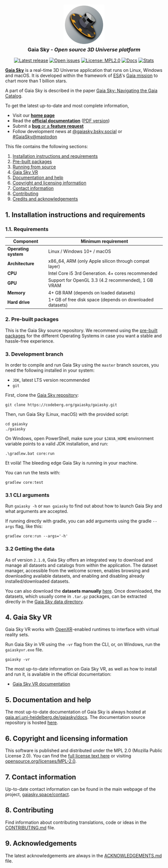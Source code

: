 <h3 align="center"><img src="assets/icon/gs_round_256.png" alt="Gaia Sky" width="130px"><br>Gaia Sky - <i>Open source 3D Universe platform</i></h3>

<p align="center">
<a href="https://codeberg.org/gaiasky/gaiasky/releases"><img src="https://img.shields.io/badge/dynamic/json?url=https%3A%2F%2Fcodeberg.org%2Fapi%2Fv1%2Frepos%2Fgaiasky%2Fgaiasky%2Freleases%2Flatest&query=%24.tag_name&label=release" alt="Latest release" /></a>
<a href="https://codeberg.org/gaiasky/gaiasky/issues"><img src="https://img.shields.io/badge/dynamic/json?url=https%3A%2F%2Fcodeberg.org%2Fapi%2Fv1%2Frepos%2Fgaiasky%2Fgaiasky%2Fissues&query=%24.length&label=open%20issues" alt="Open issues" /></a>
<a href="https://opensource.org/licenses/MPL-2.0"><img src="https://img.shields.io/badge/license-MPL%202.0-brightgreen.svg" alt="License: MPL2.0" /></a>
<a href="https://gaia.ari.uni-heidelberg.de/gaiasky/docs"><img src="https://img.shields.io/badge/docs-latest-3245a9" alt="Docs" /></a>
<a href="https://gaia.ari.uni-heidelberg.de/gaiasky/stats"><img src="https://img.shields.io/badge/stats-gaiasky-%234d7" alt="Stats" /></a>
</p>

[**Gaia Sky**](https://gaiasky.space) is a real-time 3D Universe application that runs on Linux, Windows and macOS. It is developed within the framework of [ESA](https://www.esa.int/ESA)'s [Gaia mission](https://www.esa.int/Science_Exploration/Space_Science/Gaia) to chart more than 1 billion stars.

A part of Gaia Sky is described in the paper [Gaia Sky: Navigating the Gaia Catalog](https://dx.doi.org/10.1109/TVCG.2018.2864508).


To get the latest up-to-date and most complete information,

*  Visit our [**home page**](https://gaiasky.space)
*  Read the [**official documentation**](http://docs.gaiasky.space) ([PDF version](https://gaia.ari.uni-heidelberg.de/gaiasky/docs-pdf))
*  Submit a [**bug** or a **feature request**](https://codeberg.org/gaiasky/gaiasky/issues)
*  Follow development news at [@gaiasky.bsky.social](https://bsky.app/profile/gaiasky.bsky.social) or [#GaiaSky@mastodon](https://mastodon.social/tags/GaiaSky)

This file contains the following sections:

1. [Installation instructions and requirements](#1-installation-instructions-and-requirements)
2. [Pre-built packages](#2-pre-built-packages)
3. [Running from source](#3-development-branch)
4. [Gaia Sky VR](#4-gaia-sky-vr)
5. [Documentation and help](#5-documentation-and-help)
6. [Copyright and licensing information](#6-copyright-and-licensing-information)
7. [Contact information](#7-contact-information)
8. [Contributing](#8-contributing)
9. [Credits and acknowledgements](#9-acknowledgements)

##  1. Installation instructions and requirements

### 1.1. Requirements

| Component             | Minimum requirement                                           |
|-----------------------|---------------------------------------------------------------|
| **Operating system**  | Linux / Windows 10+ / macOS                                   |
| **Architecture**      | x86_64, ARM (only Apple silicon through compat layer)         |
| **CPU**               | Intel Core i5 3rd Generation. 4+ cores recommended            |
| **GPU**               | Support for OpenGL 3.3 (4.2 recommended), 1 GB VRAM           |
| **Memory**            | 4+ GB RAM (depends on loaded datasets)                        |
| **Hard drive**        | 1+ GB of free disk space (depends on downloaded datasets)     |

### 2. Pre-built packages

This is the Gaia Sky source repository. We recommend using the [pre-built packages](https://gaiasky.space/downloads) for the different Operating Systems in case you want a stable and hassle-free experience.


### 3. Development branch

In order to compile and run Gaia Sky using the `master` branch sources, you need the following installed in your system:

- `JDK`, latest LTS version recommended
- `git`

First, clone the [Gaia Sky repository](https://codeberg.org/gaiasky/gaiasky):

```console
git clone https://codeberg.org/gaiasky/gaiasky.git
```

Then, run Gaia Sky (Linux, macOS) with the provided script:

```console
cd gaiasky
./gaiasky
```

On Windows, open PowerShell, make sure your `$JAVA_HOME` environment variable points to a valid JDK installation, and run:

```batchfile
.\gradlew.bat core:run
```

Et voilà! The bleeding edge Gaia Sky is running in your machine.

You can run the tests with:

```console
gradlew core:test
```


### 3.1 CLI arguments

Run `gaiasky -h` or `man gaiasky` to find out about how to launch Gaia Sky and what arguments are accepted.

If running directly with gradle, you can add arguments using the gradle `--args` flag, like this: 

```
gradlew core:run --args='-h'
```

### 3.2 Getting the data

As of version `2.1.0`, Gaia Sky offers an integrated way to download and manage all datasets and catalogs from within the application. The dataset manager, accessible from the welcome screen, enables browsing and downloading available datasets, and enabling and disabling already installed/downloaded datasets.

You can also download the **datasets manually** [here](https://gaia.ari.uni-heidelberg.de/gaiasky/repository/). Once downloaded, the datasets, which usually come in `.tar.gz` packages, can be extracted directly in the [Gaia Sky data directory](https://gaia.ari.uni-heidelberg.de/gaiasky/docs/master/Folders.html#dataset-location).

##  4. Gaia Sky VR

Gaia Sky VR works with [OpenXR](https://registry.khronos.org/OpenXR/)-enabled runtimes to interface with virtual reality sets. 

Run Gaia Sky in VR using the `-vr` flag from the CLI, or, on Windows, run the `gaiaskyvr.exe` file.

```console
gaiasky -vr
```

The most up-to-date information on Gaia Sky VR, as well as how to install and run it, is available in the official documentation:

- [Gaia Sky VR documentation](https://gaia.ari.uni-heidelberg.de/gaiasky/docs/master/Gaia-sky-vr.html)


##  5. Documentation and help

The most up-to-date documentation of Gaia Sky is always hosted at [gaia.ari.uni-heidelberg.de/gaiasky/docs](https://gaia.ari.uni-heidelberg.de/gaiasky/docs). The documentation source repository is hosted [here](https://codeberg.org/gaiasky/gaiasky-docs).


##  6. Copyright and licensing information

This software is published and distributed under the MPL 2.0 (Mozilla Public License 2.0). You can find the [full license text here](LICENSE.md) or visiting [opensource.org/licenses/MPL-2.0](https://opensource.org/licenses/MPL-2.0).

##  7. Contact information

Up-to-date contact information can be found in the main webpage of the project, [gaiasky.space/contact](https://gaiasky.space/contact).

##  8. Contributing

Find information about contributing translations, code or ideas in the [CONTRIBUTING.md](CONTRIBUTING.md) file.

##  9. Acknowledgements

The latest acknowledgements are always in the [ACKNOWLEDGEMENTS.md](ACKNOWLEDGEMENTS.md) file.

